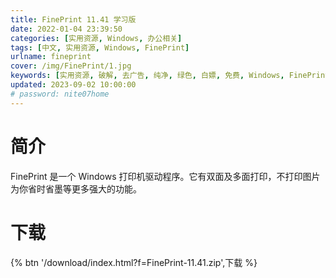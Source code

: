 ```yaml
---
title: FinePrint 11.41 学习版
date: 2022-01-04 23:39:50
categories: [实用资源, Windows, 办公相关]
tags: [中文, 实用资源, Windows, FinePrint]
urlname: fineprint
cover: /img/FinePrint/1.jpg
keywords: [实用资源, 破解, 去广告, 纯净, 绿色, 白嫖, 免费, Windows, FinePrint]
updated: 2023-09-02 10:00:00
# password: nite07home
---
```


# 简介

FinePrint 是一个 Windows 打印机驱动程序。它有双面及多面打印，不打印图片为你省时省墨等更多强大的功能。

# 下载

{% btn '/download/index.html?f=FinePrint-11.41.zip',下载 %}
